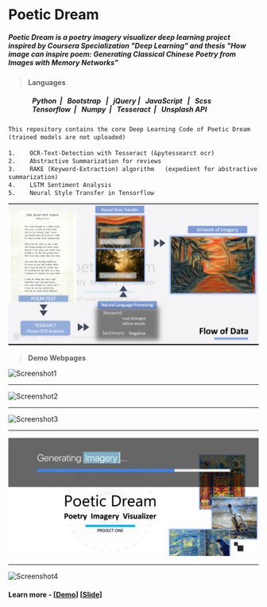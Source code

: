 # **Poetic Dream**

<!DOCTYPE html>
<html lang="en">
  <head>
    <meta charset="utf-8">
    <meta name="viewport" content="width=device-width, initial-scale=1">
 

   <div><h5>Poetic Dream is a poetry imagery visualizer deep learning project inspired by Coursera Specialization "Deep Learning" and thesis <i>"How image can inspire poem: Generating Classical Chinese Poetry from Images with Memory Networks"</i></h5></div> 
  </head>

> **Languages**
<div style="margin-left: 3rem">
  <h5>Python &nbsp;| &nbsp; Bootstrap &nbsp; | &nbsp; jQuery | &nbsp;  JavaScript &nbsp; | &nbsp; Scss 
  <br> Tensorflow &nbsp;| &nbsp; Numpy &nbsp;| &nbsp; Tesseract &nbsp;| &nbsp; Unsplash API</h5>

</div> 
  <body>

    This repository contains the core Deep Learning Code of Poetic Dream 
    (trained models are not uploaded)
    
    1.    OCR-Text-Detection with Tesseract (&pytessearct ocr)
    2.    Abstractive Summarization for reviews 
    3.    RAKE (Keyword-Extraction) algorithm   (expedient for abstractive summarization)
    4.    LSTM Sentiment Analysis
    5.    Neural Style Transfer in Tensorflow
    
  </body>
  
</html>

![Flow-of-Data](https://raw.githubusercontent.com/Curiouskid0423/Poetic_Dream/master/Flow-of-data.png)

> **Demo Webpages**

![Screenshot1](https://raw.githubusercontent.com/Curiouskid0423/Poetic_Dream/master/UI-Screenshot/Screenshot-1.png)
<hr>

![Screenshot2](https://raw.githubusercontent.com/Curiouskid0423/Poetic_Dream/master/UI-Screenshot/Screenshot-2.png)
<hr>

![Screenshot3](https://raw.githubusercontent.com/Curiouskid0423/Poetic_Dream/master/UI-Screenshot/Screenshot-3.png)
<hr>

![Screenshot4](https://raw.githubusercontent.com/Curiouskid0423/Poetic_Dream/master/UI-Screenshot/Screenshot-redirect.png)
<hr>

![Screenshot4](https://raw.githubusercontent.com/Curiouskid0423/Poetic_Dream/master/UI-Screenshot/Screenshot-4.png)

#### Learn more - [[Demo](https://youtu.be/hg4VtFzubSU)]  [[Slide](https://www.slideshare.net/secret/EYKbca9ava45a)]
